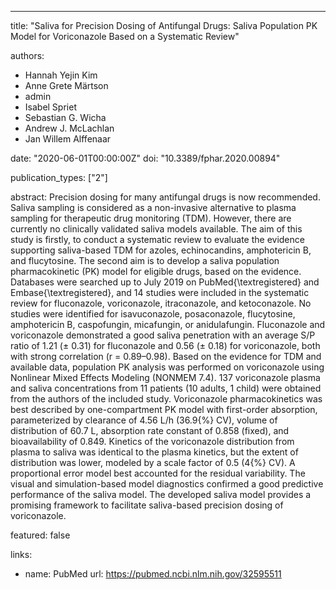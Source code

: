 ---
title: "Saliva for Precision Dosing of Antifungal Drugs: Saliva Population PK Model for Voriconazole Based on a Systematic Review"

authors:
- Hannah Yejin Kim
- Anne Grete Märtson
- admin
- Isabel Spriet
- Sebastian G. Wicha
- Andrew J. McLachlan
- Jan Willem Alffenaar

date: "2020-06-01T00:00:00Z"
doi: "10.3389/fphar.2020.00894"

publication_types: ["2"]

abstract: Precision dosing for many antifungal drugs is now recommended. Saliva sampling is considered as a non-invasive alternative to plasma sampling for therapeutic drug monitoring (TDM). However, there are currently no clinically validated saliva models available. The aim of this study is firstly, to conduct a systematic review to evaluate the evidence supporting saliva-based TDM for azoles, echinocandins, amphotericin B, and flucytosine. The second aim is to develop a saliva population pharmacokinetic (PK) model for eligible drugs, based on the evidence. Databases were searched up to July 2019 on PubMed{\textregistered} and Embase{\textregistered}, and 14 studies were included in the systematic review for fluconazole, voriconazole, itraconazole, and ketoconazole. No studies were identified for isavuconazole, posaconazole, flucytosine, amphotericin B, caspofungin, micafungin, or anidulafungin. Fluconazole and voriconazole demonstrated a good saliva penetration with an average S/P ratio of 1.21 (± 0.31) for fluconazole and 0.56 (± 0.18) for voriconazole, both with strong correlation (r = 0.89–0.98). Based on the evidence for TDM and available data, population PK analysis was performed on voriconazole using Nonlinear Mixed Effects Modeling (NONMEM 7.4). 137 voriconazole plasma and saliva concentrations from 11 patients (10 adults, 1 child) were obtained from the authors of the included study. Voriconazole pharmacokinetics was best described by one-compartment PK model with first-order absorption, parameterized by clearance of 4.56 L/h (36.9{\%} CV), volume of distribution of 60.7 L, absorption rate constant of 0.858 (fixed), and bioavailability of 0.849. Kinetics of the voriconazole distribution from plasma to saliva was identical to the plasma kinetics, but the extent of distribution was lower, modeled by a scale factor of 0.5 (4{\%} CV). A proportional error model best accounted for the residual variability. The visual and simulation-based model diagnostics confirmed a good predictive performance of the saliva model. The developed saliva model provides a promising framework to facilitate saliva-based precision dosing of voriconazole.

featured: false

links:
 - name: PubMed
 url: https://pubmed.ncbi.nlm.nih.gov/32595511
